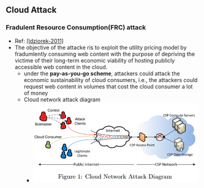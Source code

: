 ## Cloud Attack

### Fradulent Resource Consumption(FRC) attack
- Ref: [[Idziorek-2011]](../../papers/IdziorekT11_CCSW_Detecting-Fraudulent-Use-of-Cloud-Resources.md)
- The objective of the attacke ris to exploit the utility pricing model by fradumlently consuming web content with the purpose of depriving the victime of their long-term economic viability of hosting publicly accessible web content in the cloud.
  - under the **pay-as-you-go scheme**, attackers could attack the economic sustainability of cloud consumers, i.e., the attackers could request web content in volumes that cost the cloud consumer a lot of money
  - Cloud network attack diagram
    - <img src="../figs/CloudEdosAttack.PNG" width="550px" />

